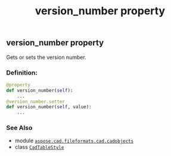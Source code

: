 ﻿---
title: version_number property
second_title: Aspose.CAD for Python via .NET API References
description: 
type: docs
weight: 270
url: /aspose.cad.fileformats.cad.cadobjects/cadtablestyle/version_number/
is_root: false
---

## version_number property


Gets or sets the version number.
### Definition:
```python
@property
def version_number(self):
    ...
@version_number.setter
def version_number(self, value):
    ...
```

### See Also
* module [`aspose.cad.fileformats.cad.cadobjects`](../../)
* class [`CadTableStyle`](/cad/python-net/aspose.cad.fileformats.cad.cadobjects/cadtablestyle)
